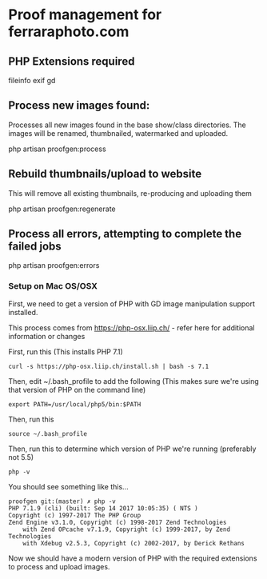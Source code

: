 # Proof management for ferraraphoto.com

## PHP Extensions required

fileinfo
exif
gd

## Process new images found:

Processes all new images found in the base show/class directories. The images will be renamed, thumbnailed, watermarked and uploaded.

php artisan proofgen:process

## Rebuild thumbnails/upload to website

This will remove all existing thumbnails, re-producing and uploading them

php artisan proofgen:regenerate

## Process all errors, attempting to complete the failed jobs

php artisan proofgen:errors

### Setup on Mac OS/OSX

First, we need to get a version of PHP with GD image manipulation support installed.

This process comes from https://php-osx.liip.ch/ - refer here for additional information or changes

First, run this (This installs PHP 7.1)

`curl -s https://php-osx.liip.ch/install.sh | bash -s 7.1`

Then, edit ~/.bash_profile to add the following (This makes sure we're using that version of PHP on the command line)

`export PATH=/usr/local/php5/bin:$PATH`

Then, run this

`source ~/.bash_profile`

Then, run this to determine which version of PHP we're running (preferably not 5.5)

`php -v`

You should see something like this...

```
proofgen git:(master) ✗ php -v
PHP 7.1.9 (cli) (built: Sep 14 2017 10:05:35) ( NTS )
Copyright (c) 1997-2017 The PHP Group
Zend Engine v3.1.0, Copyright (c) 1998-2017 Zend Technologies
    with Zend OPcache v7.1.9, Copyright (c) 1999-2017, by Zend Technologies
    with Xdebug v2.5.3, Copyright (c) 2002-2017, by Derick Rethans

```

Now we should have a modern version of PHP with the required extensions to process and upload images.